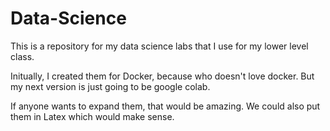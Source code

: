 # Data-Science
This is a repository for my data science labs that I use for my lower level class.

Initually, I created them for Docker, because who doesn't love docker.  But my next version is just going to be google colab.

If anyone wants to expand them, that would be amazing.  We could also put them in Latex which would make sense.
